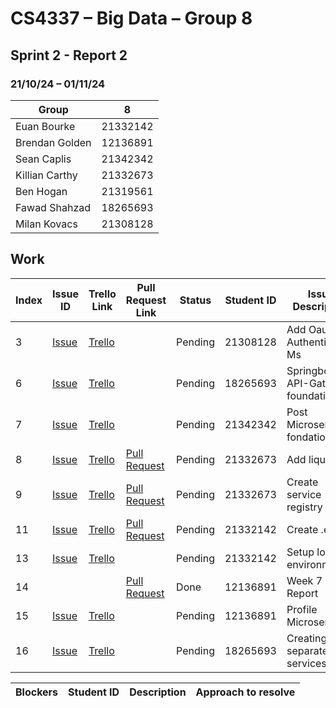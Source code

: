 # CS4337 – Big Data – Group 8

## Sprint 2 - Report 2

### 21/10/24 – 01/11/24

| Group          | 8        |
|----------------|----------|
| Euan Bourke    | 21332142 |
| Brendan Golden | 12136891 |
| Sean Caplis    | 21342342 |
| Killian Carthy | 21332673 |
| Ben Hogan      | 21319561 |
| Fawad Shahzad  | 18265693 |
| Milan Kovacs   | 21308128 |

## Work

| Index | Issue ID          | Trello Link         | Pull Request Link     | Status  | Student ID | Issue Description                     | 
|-------|-------------------|---------------------|-----------------------|---------|------------|---------------------------------------|
| 3     | [Issue][issue_29] | [Trello][trello_38] |                       | Pending | 21308128   | Add Oauth to Authentication Ms        |
| 6     | [Issue][issue_25] | [Trello][trello_12] |                       | Pending | 18265693   | Springboot for API-Gateway foundation |
| 7     | [Issue][issue_21] | [Trello][trello_15] |                       | Pending | 21342342   | Post Microservice fondation           |
| 8     | [Issue][issue_26] | [Trello][trello_17] | [Pull Request][pr_31] | Pending | 21332673   | Add liquibase                         |
| 9     | [Issue][issue_27] | [Trello][trello_13] | [Pull Request][pr_31] | Pending | 21332673   | Create service registry               |
| 11    | [Issue][issue_18] | [Trello][trello_37] | [Pull Request][pr_30] | Pending | 21332142   | Create .env's                         |
| 13    | [Issue][issue_28] | [Trello][trello_18] |                       | Pending | 21332142   | Setup local environment               |
| 14    |                   |                     | [Pull Request][pr_33] | Done    | 12136891   | Week 7 Report                         |
| 15    | [Issue][issue_34] | [Trello][trello_16] |                       | Pending | 12136891   | Profile Microservice                  |
| 16    | [Issue][issue_32] | [Trello][trello_12] |                       | Pending | 18265693   | Creating separate services            |


[issue_18]: https://github.com/Third-Floor-CSIS/cs4337-Big-Data-Group/issues/18
[issue_21]: https://github.com/Third-Floor-CSIS/cs4337-Big-Data-Group/issues/21
[issue_25]: https://github.com/Third-Floor-CSIS/cs4337-Big-Data-Group/issues/25
[issue_26]: https://github.com/Third-Floor-CSIS/cs4337-Big-Data-Group/issues/26
[issue_27]: https://github.com/Third-Floor-CSIS/cs4337-Big-Data-Group/issues/27
[issue_28]: https://github.com/Third-Floor-CSIS/cs4337-Big-Data-Group/issues/28
[issue_29]: https://github.com/Third-Floor-CSIS/cs4337-Big-Data-Group/issues/29
[issue_34]: https://github.com/Third-Floor-CSIS/cs4337-Big-Data-Group/issues/34
[issue_32]: https://github.com/Third-Floor-CSIS/cs4337-Big-Data-Group/issues/32

[trello_12]: https://trello.com/c/JublwPPu/12-create-api-gateway-module-foundations
[trello_13]: https://trello.com/c/3LMcupSB/13-create-service-registry
[trello_15]: https://trello.com/c/blueC4WS/15-posts-microservice-foundations
[trello_16]: https://trello.com/c/dupP22Mk/16-profile-microservice-foundations
[trello_17]: https://trello.com/c/byGSYX2K/17-add-liquibase
[trello_18]: https://trello.com/c/zzW6JN0j/18-setup-local-environment
[trello_37]: https://trello.com/c/rJ6rzzpm/37-create-env
[trello_38]: https://trello.com/c/EDgzbQYz/38-add-oath-to-authentication        

[pr_30]: https://github.com/Third-Floor-CSIS/cs4337-Big-Data-Group/pull/30
[pr_31]: https://github.com/Third-Floor-CSIS/cs4337-Big-Data-Group/pull/31
[pr_33]: https://github.com/Third-Floor-CSIS/cs4337-Big-Data-Group/pull/33

| Blockers | Student ID | Description | Approach to resolve |
|----------|------------|-------------|---------------------|

